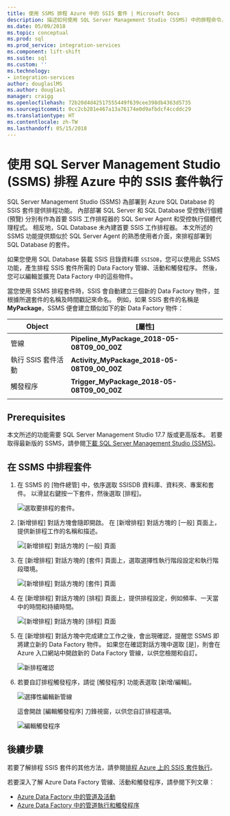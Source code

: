 ```yaml
---
title: 使用 SSMS 排程 Azure 中的 SSIS 套件 | Microsoft Docs
description: 描述如何使用 SQL Server Management Studio (SSMS) 中的排程命令，來排程部署到 Azure SQL Database 的 SSIS 套件。
ms.date: 05/09/2018
ms.topic: conceptual
ms.prod: sql
ms.prod_service: integration-services
ms.component: lift-shift
ms.suite: sql
ms.custom: ''
ms.technology:
- integration-services
author: douglaslMS
ms.author: douglasl
manager: craigg
ms.openlocfilehash: 72b20d4d42517555449f639cee398db4363d5735
ms.sourcegitcommit: 0cc2cb281e467a13a76174e0d9afbdcf4ccddc29
ms.translationtype: HT
ms.contentlocale: zh-TW
ms.lasthandoff: 05/15/2018
---
```

# <a name="schedule-the-execution-of-an-ssis-package-in-azure-with-sql-server-management-studio-ssms"></a>使用 SQL Server Management Studio (SSMS) 排程 Azure 中的 SSIS 套件執行

SQL Server Management Studio (SSMS) 為部署到 Azure SQL Database 的 SSIS 套件提供排程功能。 內部部署 SQL Server 和 SQL Database 受控執行個體 (預覽) 分別有作為首要 SSIS 工作排程器的 SQL Server Agent 和受控執行個體代理程式。 相反地，SQL Database 未內建首要 SSIS 工作排程器。 本文所述的 SSMS 功能提供類似於 SQL Server Agent 的熟悉使用者介面，來排程部署到 SQL Database 的套件。

如果您使用 SQL Database 裝載 SSIS 目錄資料庫 `SSISDB`，您可以使用此 SSMS 功能，產生排程 SSIS 套件所需的 Data Factory 管線、活動和觸發程序。 然後，您可以編輯並擴充 Data Factory 中的這些物件。

當您使用 SSMS 排程套件時，SSIS 會自動建立三個新的 Data Factory 物件，並根據所選套件的名稱及時間戳記來命名。 例如，如果 SSIS 套件的名稱是 **MyPackage**，SSMS 便會建立類似如下的新 Data Factory 物件：

| Object | [屬性] |
|---|---|
| 管線 | **Pipeline_MyPackage_2018-05-08T09_00_00Z** |
| 執行 SSIS 套件活動 | **Activity_MyPackage_2018-05-08T09_00_00Z** |
| 觸發程序 | **Trigger_MyPackage_2018-05-08T09_00_00Z** |
|||

## <a name="prerequisites"></a>Prerequisites

本文所述的功能需要 SQL Server Management Studio 17.7 版或更高版本。 若要取得最新版的 SSMS，請參閱[下載 SQL Server Management Studio (SSMS)](../../ssms/download-sql-server-management-studio-ssms.md)。

## <a name="schedule-a-package-in-ssms"></a>在 SSMS 中排程套件

1. 在 SSMS 的 [物件總管] 中，依序選取 SSISDB 資料庫、資料夾、專案和套件。 以滑鼠右鍵按一下套件，然後選取 [排程]。

    ![選取要排程的套件。](media/ssis-azure-schedule-packages-ssms/schedule-ssms-image1-schedule.png)

2. [新增排程] 對話方塊會隨即開啟。 在 [新增排程] 對話方塊的 [一般] 頁面上，提供新排程工作的名稱和描述。

    ![[新增排程] 對話方塊的 [一般] 頁面](media/ssis-azure-schedule-packages-ssms/schedule-ssms-image2-new-schedule.png)

3. 在 [新增排程] 對話方塊的 [套件] 頁面上，選取選擇性執行階段設定和執行階段環境。

    ![[新增排程] 對話方塊的 [套件] 頁面](media/ssis-azure-schedule-packages-ssms/schedule-ssms-image3-new-schedule2.png)

4. 在 [新增排程] 對話方塊的 [排程] 頁面上，提供排程設定，例如頻率、一天當中的時間和持續時間。

    ![[新增排程] 對話方塊的 [排程] 頁面](media/ssis-azure-schedule-packages-ssms/schedule-ssms-image4-new-schedule3.png)

5. 在 [新增排程] 對話方塊中完成建立工作之後，會出現確認，提醒您 SSMS 即將建立新的 Data Factory 物件。 如果您在確認對話方塊中選取 [是]，則會在 Azure 入口網站中開啟新的 Data Factory 管線，以供您檢閱和自訂。

    ![新排程確認](media/ssis-azure-schedule-packages-ssms/schedule-ssms-image5-confirmation.png)

6. 若要自訂排程觸發程序，請從 [觸發程序] 功能表選取 [新增/編輯]。

    ![選擇性編輯新管線](media/ssis-azure-schedule-packages-ssms/schedule-ssms-image6-edit.png)

    這會開啟 [編輯觸發程序] 刀鋒視窗，以供您自訂排程選項。

    ![編輯觸發程序](media/ssis-azure-schedule-packages-ssms/schedule-ssms-image7-edit2.png)

## <a name="next-steps"></a>後續步驟

若要了解排程 SSIS 套件的其他方法，請參閱[排程 Azure 上的 SSIS 套件執行](ssis-azure-schedule-packages.md)。

若要深入了解 Azure Data Factory 管線、活動和觸發程序，請參閱下列文章：
-   [Azure Data Factory 中的管道及活動](https://docs.microsoft.com/azure/data-factory/concepts-pipelines-activities)
-   [Azure Data Factory 中的管道執行和觸發程序](https://docs.microsoft.com/azure/data-factory/concepts-pipeline-execution-triggers)
